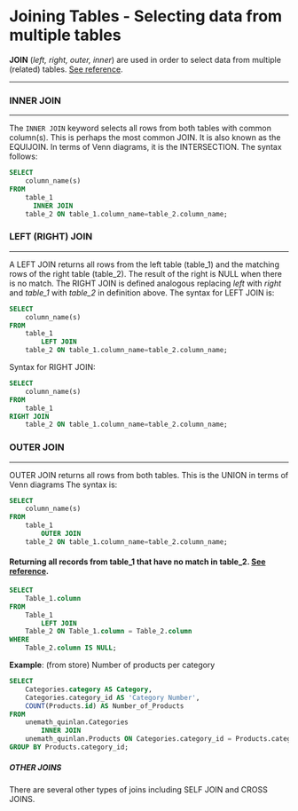 # Joining Tables - Selecting data from multiple tables


__JOIN__ (_left, right, outer, inner_) are used in order to select data from multiple (related) tables.  [See reference](https://dev.mysql.com/doc/refman/5.7/en/join.html).

---

### INNER JOIN
---

The `INNER JOIN` keyword selects all rows from both tables with common column(s).  This is perhaps the most common JOIN.  It is also known as the EQUIJOIN.  In terms of Venn diagrams, it is the INTERSECTION.  The syntax follows:

```SQL
SELECT 
    column_name(s)
FROM 
    table_1
      INNER JOIN 
    table_2 ON table_1.column_name=table_2.column_name;
```


### LEFT (RIGHT) JOIN
---

A LEFT JOIN returns all rows from the left table (table_1) and the matching rows of the right table (table_2). The result of the right is NULL when there is no match. The RIGHT JOIN is defined analogous replacing _left_ with _right_ and _table_1_ with _table_2_ in definition above.   The syntax for LEFT JOIN is:

```SQL
SELECT 
    column_name(s)
FROM 
    table_1
        LEFT JOIN 
    table_2 ON table_1.column_name=table_2.column_name;
```

Syntax for RIGHT JOIN:
```SQL
SELECT 
    column_name(s)
FROM 
    table_1
RIGHT JOIN 
    table_2 ON table_1.column_name=table_2.column_name;
```

### OUTER JOIN
---

OUTER JOIN returns all rows from both tables.  This is the UNION in terms of Venn diagrams  The syntax is:

```SQL
SELECT 
    column_name(s)
FROM 
    table_1
        OUTER JOIN 
    table_2 ON table_1.column_name=table_2.column_name;
```

#### Returning all records from table_1 that have no match in table_2.   [See reference](https://dev.mysql.com/doc/refman/5.7/en/join.html).

```SQL
SELECT 
    Table_1.column
FROM
    Table_1
        LEFT JOIN
    Table_2 ON Table_1.column = Table_2.column
WHERE
    Table_2.column IS NULL;
```


__Example__: (from store) Number of products per category
```sql
SELECT 
    Categories.category AS Category,
    Categories.category_id AS 'Category Number',
    COUNT(Products.id) AS Number_of_Products
FROM
    unemath_quinlan.Categories
        INNER JOIN
    unemath_quinlan.Products ON Categories.category_id = Products.category_id
GROUP BY Products.category_id;

```

##### OTHER JOINS

There are several other types of joins including SELF JOIN and CROSS JOINS.  
